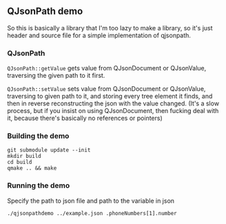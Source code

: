 ## QJsonPath demo

So this is basically a library that I'm too lazy to make a library, so it's just
header and source file for a simple implementation of qjsonpath.

### QJsonPath

`QJsonPath::getValue` gets value from QJsonDocument or QJsonValue, traversing
the given path to it first.

`QJsonPath::setValue` sets value from QJsonDocument or QJsonValue, traversing to
given path to it, and storing every tree element it finds, and then in reverse
reconstructing the json with the value changed. (It's a slow process, but if you
insist on using QJsonDocument, then fucking deal with it, because there's
basically no references or pointers)

### Building the demo

```
git submodule update --init
mkdir build
cd build
qmake .. && make
```

### Running the demo

Specify the path to json file and path to the variable in json

```
./qjsonpathdemo ../example.json .phoneNumbers[1].number
```
